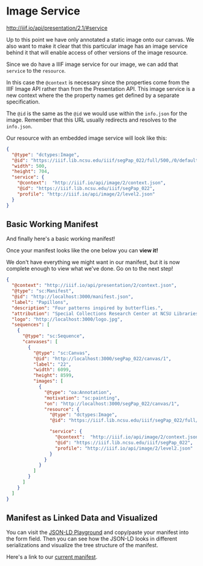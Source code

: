# Image Service

http://iiif.io/api/presentation/2.1/#service

Up to this point we have only annotated a static image onto our canvas. We also want to make it clear that this particular image has an image service behind it that will enable access of other versions of the image resource.

Since we do have a IIIF image service for our image, we can add that `service` to the `resource`.

In this case the `@context` is necessary since the properties come from the IIIF Image API rather than from the Presentation API. This image service is a new context where the the property names get defined by a separate specification.

The `@id` is the same as the `@id` we would use within the `info.json` for the image. Remember that this URL usually redirects and resolves to the `info.json`.

Our resource with an embedded image service will look like this:

```json
{
  "@type": "dctypes:Image",
  "@id": "https://iiif.lib.ncsu.edu/iiif/segPap_022/full/500,/0/default.jpg",
  "width": 500,
  "height": 704,
  "service": {
    "@context":  "http://iiif.io/api/image/2/context.json",
    "@id": "https://iiif.lib.ncsu.edu/iiif/segPap_022",
    "profile": "http://iiif.io/api/image/2/level2.json"
  }
}
```

## Basic Working Manifest

And finally here's a basic working manifest!

Once your manifest looks like the one below you can **view it!**

We don't have everything we might want in our manifest, but it is now complete enough to view what we've done. Go on to the next step!

```json
{
  "@context": "http://iiif.io/api/presentation/2/context.json",
  "@type": "sc:Manifest",
  "@id": "http://localhost:3000/manifest.json",
  "label": "Papillons",
  "description": "Four patterns inspired by butterflies.",
  "attribution": "Special Collections Research Center at NCSU Libraries",
  "logo": "http://localhost:3000/logo.jpg",
  "sequences": [
    {
      "@type": "sc:Sequence",
      "canvases": [
        {
          "@type": "sc:Canvas",
          "@id": "http://localhost:3000/segPap_022/canvas/1",
          "label": "22",
          "width": 6099,
          "height": 8599,
          "images": [
            {
              "@type": "oa:Annotation",
              "motivation": "sc:painting",
              "on": "http://localhost:3000/segPap_022/canvas/1",
              "resource": {
                "@type": "dctypes:Image",
                "@id": "https://iiif.lib.ncsu.edu/iiif/segPap_022/full/500,/0/default.jpg",

                "service": {
                  "@context":  "http://iiif.io/api/image/2/context.json",
                  "@id": "https://iiif.lib.ncsu.edu/iiif/segPap_022",
                  "profile": "http://iiif.io/api/image/2/level2.json"
                }
              }
            }
          ]
        }
      ]
    }
  ]
}
```

## Manifest as Linked Data and Visualized

You can visit the [JSON-LD Playground][json-ld-playground] and copy/paste your manifest into the form field. Then you can see how the JSON-LD looks in different serializations and visualize the tree structure of the manifest.

Here's a link to our [current manifest].

[json-ld-playground]: https://json-ld.org/playground/
[current manifest]: https://json-ld.org/playground/#startTab=tab-expanded&json-ld=%7B%22%40context%22%3A%22http%3A%2F%2Fiiif.io%2Fapi%2Fpresentation%2F2%2Fcontext.json%22%2C%22%40type%22%3A%22sc%3AManifest%22%2C%22%40id%22%3A%22http%3A%2F%2Flocalhost%3A3000%2Fmanifest.json%22%2C%22label%22%3A%22Papillons%22%2C%22description%22%3A%22Four%20patterns%20inspired%20by%20butterflies.%22%2C%22attribution%22%3A%22Special%20Collections%20Research%20Center%20at%20NCSU%20Libraries%22%2C%22logo%22%3A%22http%3A%2F%2Flocalhost%3A3000%2Flogo.jpg%22%2C%22sequences%22%3A%5B%7B%22%40type%22%3A%22sc%3ASequence%22%2C%22canvases%22%3A%5B%7B%22%40type%22%3A%22sc%3ACanvas%22%2C%22%40id%22%3A%22http%3A%2F%2Flocalhost%3A3000%2FsegPap_022%2Fcanvas%2F1%22%2C%22label%22%3A%2222%22%2C%22width%22%3A6099%2C%22height%22%3A8599%2C%22images%22%3A%5B%7B%22%40type%22%3A%22oa%3AAnnotation%22%2C%22motivation%22%3A%22sc%3Apainting%22%2C%22on%22%3A%22http%3A%2F%2Flocalhost%3A3000%2FsegPap_022%2Fcanvas%2F1%22%2C%22resource%22%3A%7B%22%40type%22%3A%22dctypes%3AImage%22%2C%22%40id%22%3A%22https%3A%2F%2Fiiif.lib.ncsu.edu%2Fiiif%2FsegPap_022%2Ffull%2F500%2C%2F0%2Fdefault.jpg%22%2C%22service%22%3A%7B%22%40context%22%3A%22http%3A%2F%2Fiiif.io%2Fapi%2Fimage%2F2%2Fcontext.json%22%2C%22%40id%22%3A%22https%3A%2F%2Fiiif.lib.ncsu.edu%2Fiiif%2FsegPap_022%22%2C%22profile%22%3A%22http%3A%2F%2Fiiif.io%2Fapi%2Fimage%2F2%2Flevel2.json%22%7D%7D%7D%5D%7D%5D%7D%5D%7D
